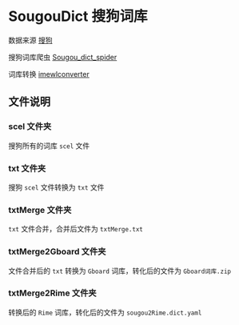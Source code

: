 # SougouDict 搜狗词库
数据来源 [搜狗](https://pinyin.sogou.com/dict/)

搜狗词库爬虫 [Sougou_dict_spider](https://github.com/StuPeter/Sougou_dict_spider)

词库转换 [imewlconverter](https://github.com/studyzy/imewlconverter)

## 文件说明

### scel 文件夹

搜狗所有的词库 `scel` 文件

### txt 文件夹

搜狗 `scel` 文件转换为 `txt` 文件

### txtMerge 文件夹

`txt` 文件合并，合并后文件为 `txtMerge.txt`

### txtMerge2Gboard 文件夹

文件合并后的 `txt` 转换为 `Gboard` 词库，转化后的文件为 `Gboard词库.zip`

### txtMerge2Rime 文件夹

转换后的 `Rime` 词库，转化后的文件为 `sougou2Rime.dict.yaml`
